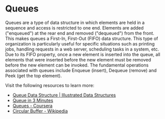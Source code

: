 # Queues

Queues are a type of data structure in which elements are held in a sequence and access is restricted to one end. Elements are added ("enqueued") at the rear end and removed ("dequeued") from the front. This makes queues a First-In, First-Out (FIFO) data structure. This type of organization is particularly useful for specific situations such as printing jobs, handling requests in a web server, scheduling tasks in a system, etc. Due to its FIFO property, once a new element is inserted into the queue, all elements that were inserted before the new element must be removed before the new element can be invoked. The fundamental operations associated with queues include Enqueue (insert), Dequeue (remove) and Peek (get the top element).

Visit the following resources to learn more:
- [Queue Data Structure | Illustrated Data Structures](https://www.youtube.com/watch?v=mDCi1lXd9hc)
- [Queue in 3 Minutes](https://www.youtube.com/watch?v=D6gu-_tmEpQ)
- [Queues - Coursera](https://www.coursera.org/lecture/data-structures/queues-EShpq)
- [Circular Buffer - Wikipedia](https://en.wikipedia.org/wiki/Circular_buffer)
